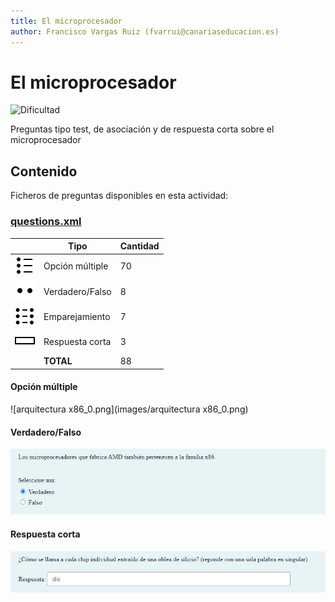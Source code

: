 ```yaml
---
title: El microprocesador
author: Francisco Vargas Ruiz (fvarrui@canariaseducacion.es)
---
```


# El microprocesador


![Dificultad](https://img.shields.io/badge/Dificultad-Media-yellow)


Preguntas tipo test, de asociación y de respuesta corta sobre el microprocesador

## Contenido

Ficheros de preguntas disponibles en esta actividad:


### [questions.xml](https://github.com/iescanarias/actividades/tree/main/hardware/microprocesador/el%20microprocesador/questions.xml)

|   | Tipo              | Cantidad                   |
| - | ----------------- | -------------------------- |
| ![multichoice](https://raw.githubusercontent.com/iescanarias/actividades/main/.actirepo/icons/multichoice.svg) | Opción múltiple | 70 |
| ![truefalse](https://raw.githubusercontent.com/iescanarias/actividades/main/.actirepo/icons/truefalse.svg) | Verdadero/Falso | 8 |
| ![matching](https://raw.githubusercontent.com/iescanarias/actividades/main/.actirepo/icons/matching.svg) | Emparejamiento | 7 |
| ![shortanswer](https://raw.githubusercontent.com/iescanarias/actividades/main/.actirepo/icons/shortanswer.svg) | Respuesta corta | 3 |
|   | **TOTAL**         | 88 |


#### Opción múltiple

![arquitectura x86_0.png](images/arquitectura x86_0.png)


#### Verdadero/Falso

![aclaraciones_0.png](images/aclaraciones_0.png)


#### Respuesta corta

![fabricacion_6.png](images/fabricacion_6.png)



